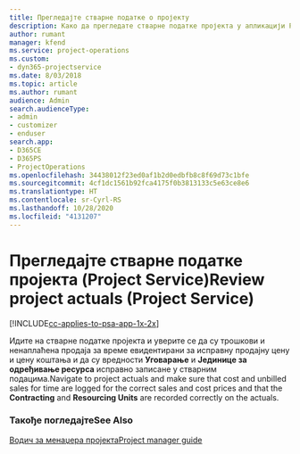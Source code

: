 ```yaml
---
title: Прегледајте стварне податке о пројекту
description: Како да прегледате стварне податке пројекта у апликацији Project Service
author: rumant
manager: kfend
ms.service: project-operations
ms.custom:
- dyn365-projectservice
ms.date: 8/03/2018
ms.topic: article
ms.author: rumant
audience: Admin
search.audienceType:
- admin
- customizer
- enduser
search.app:
- D365CE
- D365PS
- ProjectOperations
ms.openlocfilehash: 34438012f23ed0af1b2d0edbfb8c8f69d73c1bfe
ms.sourcegitcommit: 4cf1dc1561b92fca4175f0b3813133c5e63ce8e6
ms.translationtype: HT
ms.contentlocale: sr-Cyrl-RS
ms.lasthandoff: 10/28/2020
ms.locfileid: "4131207"
---
```

# <a name="review-project-actuals-project-service"></a><span data-ttu-id="96a1a-103">Прегледајте стварне податке пројекта (Project Service)</span><span class="sxs-lookup"><span data-stu-id="96a1a-103">Review project actuals (Project Service)</span></span>

[!INCLUDE[cc-applies-to-psa-app-1x-2x](../includes/cc-applies-to-psa-app-1x-2x.md)]

<span data-ttu-id="96a1a-104">Идите на стварне податке пројекта и уверите се да су трошкови и ненаплаћена продаја за време евидентирани за исправну продајну цену и цену коштања и да су вредности **Уговарање** и **Јединице за одређивање ресурса** исправно записане у стварним подацима.</span><span class="sxs-lookup"><span data-stu-id="96a1a-104">Navigate to project actuals and make sure that cost and unbilled sales for time are logged for the correct sales and cost prices and that the **Contracting** and **Resourcing Units** are recorded correctly on the actuals.</span></span>  
  
### <a name="see-also"></a><span data-ttu-id="96a1a-105">Такође погледајте</span><span class="sxs-lookup"><span data-stu-id="96a1a-105">See Also</span></span>  
 [<span data-ttu-id="96a1a-106">Водич за менаџера пројекта</span><span class="sxs-lookup"><span data-stu-id="96a1a-106">Project manager guide</span></span>](../psa/project-manager-guide.md)
